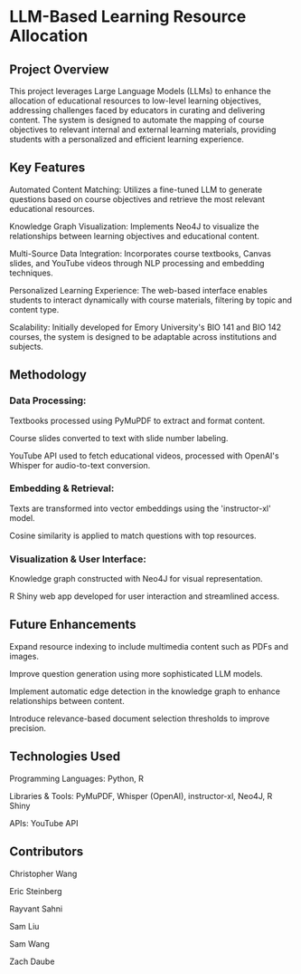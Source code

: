 # LLM-Based Learning Resource Allocation
## Project Overview

This project leverages Large Language Models (LLMs) to enhance the allocation of educational resources to low-level learning objectives, addressing challenges faced by educators in curating and delivering content. The system is designed to automate the mapping of course objectives to relevant internal and external learning materials, providing students with a personalized and efficient learning experience.

## Key Features

Automated Content Matching: Utilizes a fine-tuned LLM to generate questions based on course objectives and retrieve the most relevant educational resources.

Knowledge Graph Visualization: Implements Neo4J to visualize the relationships between learning objectives and educational content.

Multi-Source Data Integration: Incorporates course textbooks, Canvas slides, and YouTube videos through NLP processing and embedding techniques.

Personalized Learning Experience: The web-based interface enables students to interact dynamically with course materials, filtering by topic and content type.

Scalability: Initially developed for Emory University's BIO 141 and BIO 142 courses, the system is designed to be adaptable across institutions and subjects.

## Methodology

### Data Processing:
Textbooks processed using PyMuPDF to extract and format content.

Course slides converted to text with slide number labeling.

YouTube API used to fetch educational videos, processed with OpenAI's Whisper for audio-to-text conversion.

### Embedding & Retrieval:
Texts are transformed into vector embeddings using the 'instructor-xl' model.

Cosine similarity is applied to match questions with top resources.

### Visualization & User Interface:
Knowledge graph constructed with Neo4J for visual representation.

R Shiny web app developed for user interaction and streamlined access.

## Future Enhancements
Expand resource indexing to include multimedia content such as PDFs and images.

Improve question generation using more sophisticated LLM models.

Implement automatic edge detection in the knowledge graph to enhance relationships between content.

Introduce relevance-based document selection thresholds to improve precision.

## Technologies Used

Programming Languages: Python, R

Libraries & Tools: PyMuPDF, Whisper (OpenAI), instructor-xl, Neo4J, R Shiny

APIs: YouTube API

## Contributors
Christopher Wang

Eric Steinberg

Rayvant Sahni

Sam Liu

Sam Wang

Zach Daube
